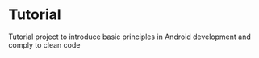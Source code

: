 # Tutorial
Tutorial project to introduce basic principles in Android development and comply to clean code
